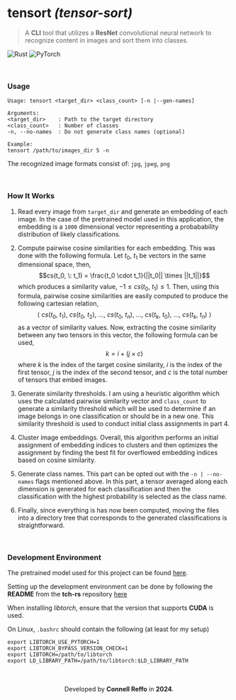 # tensort *(tensor-sort)*
> A **CLI** tool that utilizes a **ResNet** convolutional neural network to recognize content in images and sort them into classes.

![Rust](https://img.shields.io/badge/rust-%23000000.svg?style=for-the-badge&logo=rust&logoColor=white)
![PyTorch](https://img.shields.io/badge/PyTorch-%23EE4C2C.svg?style=for-the-badge&logo=PyTorch&logoColor=white)

<br />

### Usage
```
Usage: tensort <target_dir> <class_count> [-n |--gen-names]

Arguments:
<target_dir>    : Path to the target directory
<class_count>   : Number of classes
-n, --no-names  : Do not generate class names (optional)

Example:
tensort /path/to/images_dir 5 -n
```

The recognized image formats consist of:
`jpg`, `jpeg`, `png`

<br />

### How It Works
1. Read every image from `target_dir` and generate an embedding of each image. In the case of the pretrained model used in this application, the embedding is a `1000` dimensional vector representing a probabability distribution of likely classifications.

2. Compute pairwise cosine similarities for each embedding. This was done with the following formula. Let $t_0, \: t_1$ be vectors in the same dimensional space, then, $$cs(t_0, \: t_1) = \frac{t_0 \cdot t_1}{||t_0|| \times ||t_1||}$$ which produces a similarity value, $-1 \leq cs(t_0, \: t_1) \leq 1$. Then, using this formula, pairwise cosine similarities are easily computed to produce the following cartesian relation, $$\langle \: cs(t_0, \: t_1), \: cs(t_0, \: t_2), \: ..., \: cs(t_0, \: t_n), \: ..., \: cs(t_k, \: t_0), \: ..., \: cs(t_k, \: t_n) \: \rangle$$ as a vector of similarity values. Now, extracting the cosine similarity between any two tensors in this vector, the following formula can be used, $$k = i + (j \times c)$$ where $k$ is the index of the target cosine similarity, $i$ is the index of the first tensor, $j$ is the index of the second tensor, and $c$ is the total number of tensors that embed images.

3. Generate similarity thresholds. I am using a heuristic algorithm which uses the calculated pairwise similarity vector and `class_count` to generate a similarity threshold which will be used to determine if an image belongs in one classification or should be in a new one. This similarity threshold is used to conduct initial class assignments in part 4.

4. Cluster image embeddings. Overall, this algorithm performs an initial assignment of embedding indices to clusters and then optimizes the assignment by finding the best fit for overflowed embedding indices based on cosine similarity.

5. Generate class names. This part can be opted out with the `-n | --no-names` flags mentioned above. In this part, a tensor averaged along each dimension is generated for each classification and then the classification with the highest probability is selected as the class name.

6. Finally, since everything is has now been computed, moving the files into a directory tree that corresponds to the generated classifications is straightforward.

<br />

### Development Environment
The pretrained model used for this project can be found <a href="https://github.com/LaurentMazare/tch-rs/releases/download/mw/resnet18.ot">here</a>.

Setting up the development environment can be done by following the **README** from the **tch-rs** repository <a href="https://github.com/LaurentMazare/tch-rs">here</a>

When installing *libtorch*, ensure that the version that supports **CUDA** is used.

On Linux, `.bashrc` should contain the following (at least for my setup)
```
export LIBTORCH_USE_PYTORCH=1
export LIBTORCH_BYPASS_VERSION_CHECK=1
export LIBTORCH=/path/to/libtorch
export LD_LIBRARY_PATH=/path/to/libtorch:$LD_LIBRARY_PATH
```

<br />
<br />

<div align="center">
  Developed by <b>Connell Reffo</b> in <b>2024</b>.
</div>
